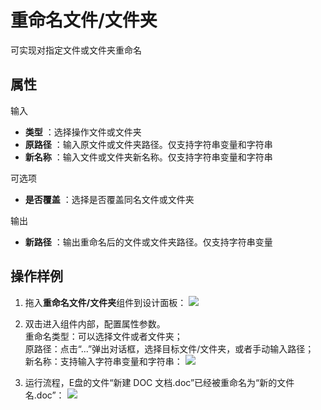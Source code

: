 # 重命名文件/文件夹

可实现对指定文件或文件夹重命名

## 属性

输入

- **类型** ：选择操作文件或文件夹
- **原路径** ：输入原文件或文件夹路径。仅支持字符串变量和字符串
- **新名称** ：输入文件或文件夹新名称。仅支持字符串变量和字符串

可选项

- **是否覆盖** ：选择是否覆盖同名文件或文件夹

输出

- **新路径** ：输出重命名后的文件或文件夹路径。仅支持字符串变量

## 操作样例
1. 拖入**重命名文件/文件夹**组件到设计面板：
![](https://docimages.blob.core.chinacloudapi.cn/images/Activities/renameFile-1.png)

2. 双击进入组件内部，配置属性参数。
<br/> 重命名类型：可以选择文件或者文件夹；
<br/> 原路径：点击“...”弹出对话框，选择目标文件/文件夹，或者手动输入路径；
<br/> 新名称：支持输入字符串变量和字符串：
![](https://docimages.blob.core.chinacloudapi.cn/images/Activities/renameFile-2.png)

3. 运行流程，E盘的文件“新建 DOC 文档.doc”已经被重命名为“新的文件名.doc”：
![](https://docimages.blob.core.chinacloudapi.cn/images/Activities/renameFile-4.png)